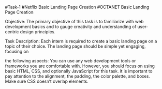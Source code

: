 
#Task-1
#Netflix Basic Landing Page Creation
#OCTANET
Basic Landing Page Creation

Objective:
The primary objective of this task is to familiarize with web development basics and to gauge creativity and understanding of user-centric design principles.

Task Description:
Each intern is required to create a basic landing page on a topic of their choice. The landing page should be simple yet engaging, focusing on

the following aspects:
You can use any web development tools or frameworks you are comfortable with. However, you should focus on using basic HTML, CSS, and optionally JavaScript for this task.
It is important to pay attention to the alignment, the padding, the color palette, and boxes. Make sure CSS doesn’t overlap elements.
